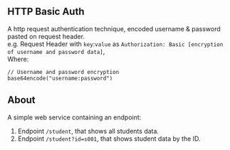 ## HTTP Basic Auth
A http request authentication technique, encoded username & password pasted on request header.
<br>
e.g. Request Header with `key`:`value` as `Authorization: Basic [encryption of username and password data]`,
<br> Where:
```
// Username and password encryption
base64encode("username:password")
```
## About
A simple web service containing an endpoint:
1. Endpoint `/student`, that shows all students data.
2. Endpoint `/student?id=s001`, that shows student data by the ID.